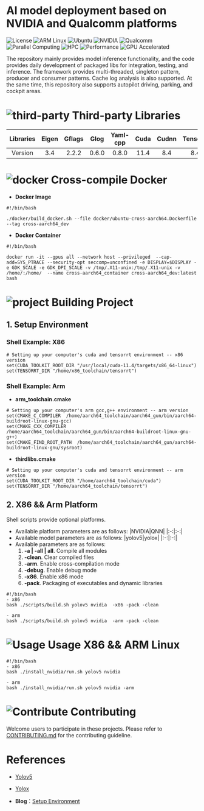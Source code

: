 # AI model deployment based on NVIDIA and Qualcomm platforms

![License](https://img.shields.io/badge/License-Apache%202.0-blue.svg?style=for-the-badge)
![ARM Linux](https://img.shields.io/badge/ARM_Linux-FCC624?style=for-the-badge&logo=linux&logoColor=black)
![Ubuntu](https://img.shields.io/badge/Ubuntu-E95420?style=for-the-badge&logo=ubuntu&logoColor=white)
![NVIDIA](https://img.shields.io/badge/NVIDIA-%2376B900.svg?style=for-the-badge&logo=nvidia&logoColor=white)
![Qualcomm](https://img.shields.io/badge/Qualcomm-3253DC?style=for-the-badge&logo=qualcomm&logoColor=white)
![Parallel Computing](https://img.shields.io/badge/Parallel-Computing-orange?style=for-the-badge)
![HPC](https://img.shields.io/badge/HPC-High%20Performance%20Computing-blue?style=for-the-badge&logo=data:image/svg+xml;base64,PHN2ZyB4bWxucz0iaHR0cDovL3d3dy53My5vcmcvMjAwMC9zdmciIHZpZXdCb3g9IjAgMCAyNCAyNCI+PHBhdGggZmlsbD0id2hpdGUiIGQ9Ik0yMiAxN3YtMmgtM3YtM2gydi0yaDJ2LTJoLTR2N2gtN3YtN0g4djhoLTNWM0gzdjE4aDE4di00eiIvPjwvc3ZnPg==)
![Performance](https://img.shields.io/badge/Performance-Optimized-red?style=for-the-badge)
![GPU Accelerated](https://img.shields.io/badge/GPU-Accelerated-76B900?style=for-the-badge&logo=nvidia&logoColor=white)

The repository mainly provides model inference functionality, and the code provides daily development of packaged libs for integration, testing, and inference. The framework provides multi-threaded, singleton pattern, producer and consumer patterns. Cache log analysis is also supported. At the same time, this repository also supports autopilot driving, parking, and cockpit areas.

# ![third-party](https://img.shields.io/badge/third-party-blue) Third-party Libraries

|Libraries|Eigen|Gflags|Glog|Yaml-cpp|Cuda|Cudnn|Tensorrt|Opencv|
|:-:|:-:|:-:|:-:|:-:|:-:|:-:|:-:|:-:|
|Version|3.4|2.2.2|0.6.0|0.8.0|11.4|8.4|8.4|3.4.5|

# ![docker](https://img.shields.io/badge/How%20to%20build-docker-brightgreen) Cross-compile Docker

- **Docker Image**
```shell
#!/bin/bash

./docker/build_docker.sh --file docker/ubuntu-cross-aarch64.Dockerfile --tag cross-aarch64_dev
```

- **Docker Container**
```shell
#!/bin/bash

docker run -it --gpus all --network host --privileged  --cap-add=SYS_PTRACE --security-opt seccomp=unconfined -e DISPLAY=$DISPLAY -e GDK_SCALE -e GDK_DPI_SCALE -v /tmp/.X11-unix:/tmp/.X11-unix -v /home/:/home/  --name cross-aarch64_container cross-aarch64_dev:latest  bash
```

# ![project](https://img.shields.io/badge/How%20to%20build-project-brightgreen) Building Project
## 1. Setup Environment
###  Shell Example:  X86
```shell 
# Setting up your computer's cuda and tensorrt environment -- x86 version
set(CUDA_TOOLKIT_ROOT_DIR "/usr/local/cuda-11.4/targets/x86_64-linux")
set(TENSORRT_DIR "/home/x86_toolchain/tensorrt")
```
###  Shell Example:  Arm
- **arm_toolchain.cmake**
```shell
# Setting up your computer's arm gcc,g++ environment -- arm version
set(CMAKE_C_COMPILER  /home/aarch64_toolchain/aarch64_gun/bin/aarch64-buildroot-linux-gnu-gcc)
set(CMAKE_CXX_COMPILER /home/aarch64_toolchain/aarch64_gun/bin/aarch64-buildroot-linux-gnu-g++)
set(CMAKE_FIND_ROOT_PATH  /home/aarch64_toolchain/aarch64_gun/aarch64-buildroot-linux-gnu/sysroot)
```
- **thirdlibs.cmake**
```shell
# Setting up your computer's cuda and tensorrt environment -- arm version
set(CUDA_TOOLKIT_ROOT_DIR "/home/aarch64_toolchain/cuda")
set(TENSORRT_DIR "/home/aarch64_toolchain/tensorrt")
```

## 2. X86 && Arm Platform
Shell scripts provide optional platforms.

- Available platform parameters are as follows:
    |NVIDIA|QNN| 
    |:-:|:-:|
- Available model parameters are as follows: 
    |yolov5|yolox| 
    |:-:|:-:|
- Available parameters are as follows: 
    1) **-a | -all | all**. Compile all modules
    2) **-clean**. Clear compiled files
    3) **-arm**.   Enable cross-compilation mode
    4) **-debug**. Enable debug mode
    5) **-x86**.   Enable x86 mode
    6) **-pack**.  Packaging of executables and dynamic libraries


```shell
#!/bin/bash
- x86
bash ./scripts/build.sh yolov5 nvidia  -x86 -pack -clean

- arm
bash ./scripts/build.sh yolov5 nvidia  -arm -pack -clean
```

# ![Usage](https://img.shields.io/badge/How%20to%20use-platform-brightgreen) Usage X86 && ARM Linux

```shell
#!/bin/bash
- x86 
bash ./install_nvidia/run.sh yolov5 nvidia 

- arm
bash ./install_nvidia/run.sh yolov5 nvidia -arm
```

# ![Contribute](https://img.shields.io/badge/how%20to%20contribute-project-brightgreen) Contributing
Welcome users to participate in these projects. Please refer to [CONTRIBUTING.md](./doc/CONTRIBUTING.md) for the contributing guideline.


# References
- [Yolov5](https://github.com/ultralytics/yolov5)
- [Yolox](https://github.com/Megvii-BaseDetection/YOLOX)

- **Blog**：[Setup Environment](https://zhuanlan.zhihu.com/p/818205320)